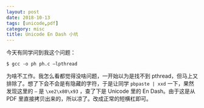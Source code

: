 ```yaml
---
layout: post
date: 2018-10-13
tags: [unicode,pdf]
category: misc
title: Unicode En Dash 小坑
---
```


今天有同学问到我这个问题：

```
$ gcc -o ph ph.c –lpthread
```

为啥不工作。我怎么看都觉得没啥问题，一开始以为是找不到 pthread，但马上又排除了。想了下会不会是有隐藏的字符，于是让同学 `pbpaste | xxd` 一下，果然发现这里的 `–` 是 `\xe2\x80\x93` ，查了下是 Unicode 里的 En Dash。由于这是从 PDF 里直接拷贝出来的，所以凉了。改成正常的短横杠即可。